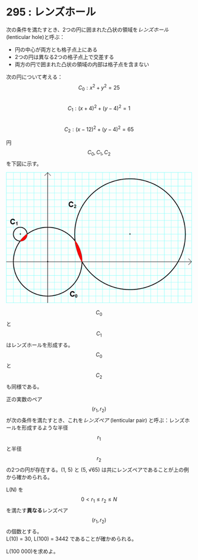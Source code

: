 # 295 : レンズホール

次の条件を満たすとき、2つの円に囲まれた凸状の領域&#x3092;_&#x30EC;ンズホール_ (lenticular hole)と呼ぶ：

* 円の中心が両方とも格子点上にある
* 2つの円は異なる2つの格子点上で交差する
* 両方の円で囲まれた凸状の領域の内部は格子点を含まない

次の円について考える：\
$$C_0 : x^2 + y^2 = 25$$\
$$C_1 : (x+4)^2 + (y-4)^2 =1$$\
$$C_2 : (x-12)^2 + (y-4)^2 = 65$$

円$$C_0, C_1, C_2$$を下図に示す。

![](<../../.gitbook/assets/image (23).png>)

$$C_0$$と$$C_1$$はレンズホールを形成する。$$C_0$$と$$C_2$$も同様である。

正の実数のペア$$(r_1, r_2)$$が次の条件を満たすとき、これ&#x3092;_&#x30EC;ンズペア_ (lenticular pair) と呼ぶ：レンズホールを形成するような半径$$r_1$$と半径$$r_2$$の2つの円が存在する。(1, 5) と (5, √65) は共にレンズペアであることが上の例から確かめられる。

L(N) を$$0 < r_1 ≤ r_2 ≤ N$$を満たす**異なる**レンズペア$$(r_1, r_2)$$の個数とする。\
L(10) = 30, L(100) = 3442 であることが確かめられる。

L(100 000)を求めよ。
